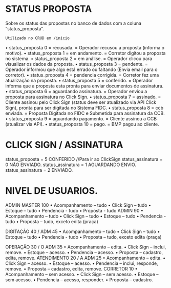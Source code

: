 # STATUS PROPOSTA
Sobre os status das propostas no banco de dados com a coluna “status_proposta”.

    Utilizado no CRUD em /inicio

• status_proposta 0 = recusada. = Operador recusou a proposta (informa o motivo).
• status_proposta 1 = em andamento. = Corretor digitou a proposta no sistema.
• status_proposta 2 = em análise. = Operador clicou para visualizar os dados da proposta.
• status_proposta 3 = pendente. = Operador informou que algo está errado ou faltando (Envia email para o corretor).
• status_proposta 4 = pendencia corrigida. = Corretor fez uma atualização na proposta.
• status_proposta 5 = conferido. = Operador informa que a proposta esta pronta para enviar documentos de assinatura.
• status_proposta 6 = aguardando assinatura. = Operador enviou a proposta para assinatura no Click Sign.
• status_proposta 7 = assinado. = Cliente assinou pelo Click Sign (status deve ser atualizado via API Click Sign), pronta para ser digitada no Sistema FIDC.
• status_proposta 8 = ccb enviada. = Proposta Digitada no FIDC e Submetida para assinatura da CCB.
• status_proposta 9 = aguardando pagamento. = Cliente assinou a CCB (atualizar via API).
• status_proposta 10 = pago. = BMP pagou ao cliente.

# CLICK SIGN / ASSINATURA
status_proposta = 5 CONFERIDO //Para ir ao ClickSign
status_assinatura = 0 NÃO ENVIADO. 
status_assinatura = 1 AGUARDANDO ENVIO.
status_assinatura = 2 ENVIADO.

# NIVEL DE USUARIOS.

ADMIN MASTER 100
• Acompanhamento – tudo
• Click Sign – tudo
• Estoque – tudo
• Pendencia - tudo
• Proposta - tudo
ADMIN 90
• Acompanhamento – tudo
• Click Sign – tudo
• Estoque – tudo
• Pendencia - tudo
• Proposta – tudo, exceto edita (praça)

DIGITAÇÃO 40 / ADM 45
• Acompanhamento – tudo
• Click Sign – tudo
• Estoque – tudo
• Pendencia - tudo
• Proposta – tudo, exceto edita (praça)

OPERAÇÃO 30 / O ADM 35
• Acompanhamento – edita.
• Click Sign – inclui, remove.
• Estoque – acesso.
• Pendencia – acesso.
• Proposta – cadastro, edita, remove.
ATENDIMENTO 20 / A ADM 25
• Acompanhamento – edita.
• Click Sign – acesso.
• Estoque – acesso.
• Pendencia – inclui, responde, remove.
• Proposta – cadastro, edita, remove.
CORRETOR 10
• Acompanhamento – sem acesso.
• Click Sign – sem acesso.
• Estoque – sem acesso.
• Pendencia – acesso, responder.
• Proposta – cadastro.
